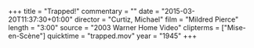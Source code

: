 +++
title = "Trapped!"
commentary = ""
date = "2015-03-20T11:37:30+01:00"
director = "Curtiz, Michael"
film = "Mildred Pierce"
length = "3:00"
source = "2003 Warner Home Video"
clipterms = ["Mise-en-Scène"]
quicktime = "trapped.mov"
year = "1945"
+++